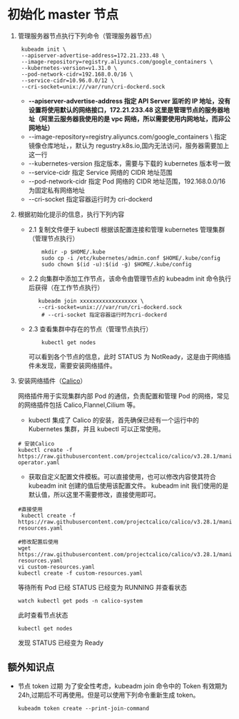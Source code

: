 # 初始化 master 节点

1. 管理服务器节点执行下列命令（管理服务器节点）

   ```linux
    kubeadm init \
    --apiserver-advertise-address=172.21.233.48 \
    --image-repository=registry.aliyuncs.com/google_containers \
    --kubernetes-version=v1.31.0 \
    --pod-network-cidr=192.168.0.0/16 \
    --service-cidr=10.96.0.0/12 \
    --cri-socket=unix:///var/run/cri-dockerd.sock

   ```

   - **--apiserver-advertise-address 指定 API Server 监听的 IP 地址，没有设置将使用默认的网络接口，172.21.233.48 这里是管理节点的服务器地址（阿里云服务器我使用的是 vpc 网络，所以需要使用内网地址，而非公网地址）**
   - --image-repository=registry.aliyuncs.com/google_containers \ 指定镜像仓库地址，，默认为 regustry.k8s.io,国内无法访问，服务器需要加上这一行
   - --kubernetes-version 指定版本，需要与下载的 kubernetes 版本号一致
   - --service-cidr 指定 Service 网络的 CIDR 地址范围
   - --pod-network-cidr 指定 Pod 网络的 CIDR 地址范围，192.168.0.0/16 为固定私有网络地址
   - --cri-socket 指定容器运行时为 cri-dockerd

2. 根据初始化提示的信息，执行下列内容

   - 2.1 复制文件便于 kubectl 根据该配置连接和管理 kubernetes 管理集群（管理节点执行）

     ```linux
         mkdir -p $HOME/.kube
         sudo cp -i /etc/kubernetes/admin.conf $HOME/.kube/config
         sudo chown $(id -u):$(id -g) $HOME/.kube/config
     ```

   - 2.2 向集群中添加工作节点，该命令由管理节点的 kubeadm init 命令执行后获得（在工作节点执行）

     ```linux
        kubeadm join xxxxxxxxxxxxxxxxxx \
        --cri-socket=unix:///var/run/cri-dockerd.sock
         # --cri-socket 指定容器运行时为cri-dockerd
     ```

   - 2.3 查看集群中存在的节点（管理节点执行）

     ```linux
         kubectl get nodes
     ```

     可以看到各个节点的信息，此时 STATUS 为 NotReady，这是由于网络插件未发现，需要安装网络插件。

3. 安装网络插件（[Calico](https://docs.tigera.io/calico/latest/getting-started/kubernetes/quickstart)）

   网络插件用于实现集群内部 Pod 的通信，负责配置和管理 Pod 的网络，常见的网络插件包括 Calico,Flannel,Cilium 等。

   - kubectl 集成了 Calico 的安装，首先确保已经有一个运行中的 Kubernetes 集群，并且 kubectl 可以正常使用。

   ```linux
   # 安装Calico
   kubectl create -f https://raw.githubusercontent.com/projectcalico/calico/v3.28.1/manifests/tigera-operator.yaml
   ```

   - 获取自定义配置文件模板。可以直接使用，也可以修改内容使其符合 kubeadm init 创建的值后使用该配置文件。 kubeadm init 我们使用的是默认值，所以这里不需要修改，直接使用即可。

   ```linux
   #直接使用
    kubectl create -f https://raw.githubusercontent.com/projectcalico/calico/v3.28.1/manifests/custom-resources.yaml
   ```

   ```linux
   #修改配置后使用
   wget https://raw.githubusercontent.com/projectcalico/calico/v3.28.1/manifests/custom-resources.yaml
   vi custom-resources.yaml
   kubectl create -f custom-resources.yaml
   ```

   等待所有 Pod 已经 STATUS 已经变为 RUNNING 并查看状态

   ```linux
   watch kubectl get pods -n calico-system
   ```

   此时查看节点状态

   ```linux
   kubectl get nodes
   ```

   发现 STATUS 已经变为 Ready

## 额外知识点

- 节点 token 过期
  为了安全性考虑，kubeadm join 命令中的 Token 有效期为 24h,过期后不可再使用。但是可以使用下列命令重新生成 token。

  ```linux
  kubeadm token create --print-join-command
  ```
